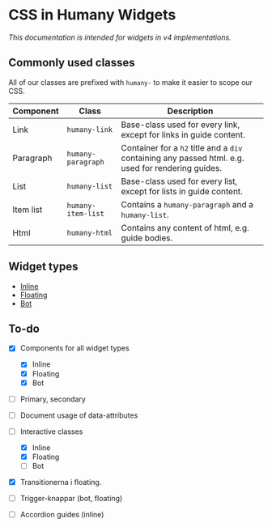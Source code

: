 # CSS in Humany Widgets
*This documentation is intended for widgets in v4 implementations.*

## Commonly used classes
All of our classes are prefixed with `humany-` to make it easier to scope our CSS.

Component | Class | Description
----------|-------|------------
Link|`humany-link`|Base-class used for every link, except for links in guide content.
Paragraph|`humany-paragraph`|Container for a `h2` title and a `div` containing any passed html. e.g. used for rendering guides.
List|`humany-list`|Base-class used for every list, except for lists in guide content.
Item list|`humany-item-list`|Contains a `humany-paragraph` and a `humany-list`.
Html|`humany-html`|Contains any content of html, e.g. guide bodies.


## Widget types
- [Inline](inline)
- [Floating](floating)
- [Bot](bot)

## To-do
- [x] Components for all widget types
  - [x] Inline
  - [x] Floating
  - [x] Bot
- [ ] Primary, secondary
- [ ] Document usage of data-attributes
- [ ] Interactive classes
  - [x] Inline
  - [x] Floating
  - [ ] Bot
- [x] Transitionerna i floating.
- [ ] Trigger-knappar (bot, floating)
- [ ] Accordion guides (inline)

